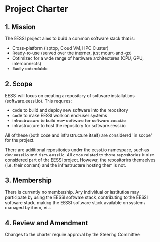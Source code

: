 <!-- 
A project charter discusses _what it is and why it exists_, a governance discusses _how it operates_.

Examples

https://docs.clearlydefined.io/docs/community/charter
https://openssf.org/about/charter/
https://github.com/cncf/foundation/blob/main/charter.md
https://github.com/mochajs/mocha/blob/main/PROJECT_CHARTER.md
https://github.com/nodejs/TSC/blob/main/TSC-Charter.md
Combined charter - governance https://github.com/camaraproject/Governance/blob/main/ProjectCharter.md
blog about charters https://opensource.org/blog/what-is-open-governance-drafting-a-charter-for-an-open-source-project
-->

# Project Charter

## 1. Mission
<!-- Describe the project's purpose and the problem it addresses. Include a short mission statement. -->
The EESSI project aims to build a common software stack that is:
- Cross-platform (laptop, Cloud VM, HPC Cluster)
- Ready-to-use (served over the internet, just mount-and-go)
- Optimized for a wide range of hardware architectures (CPU, GPU, interconnects)
- Easily extendable

## 2. Scope
<!-- Define what is within the scope of the project and what is explicitly out of scope. -->
EESSI will focus on creating a repository of software installations (software.eessi.io). This requires:
- code to build and deploy new software into the repository
- code to make EESSI work on end-user systems
- infrastructure to build new software for software.eessi.io
- infrastructure to host the repository for software.eessi.io

All of these (both code and infrastructure itself) are considered 'in scope' for the project.

There are additional repositories under the eessi.io namespace, such as dev.eessi.io and riscv.eessi.io. All code related to those repositories is also considered part of the EESSI project. However, the repositories themselves (i.e. their content) and the infrastructure hosting them is not.

## 3. Membership
<!-- Who can join or participate? Are there any requirements (e.g., code contributions, voting eligibility)? -->
There is currently no membership. Any individual or institution may participate by using the EESSI software stack, contributing to the EESSI software stack, making the EESSI software stack available on systems managed by them, etc.

## 4. Review and Amendment
Changes to the charter require approval by the Steering Committee
